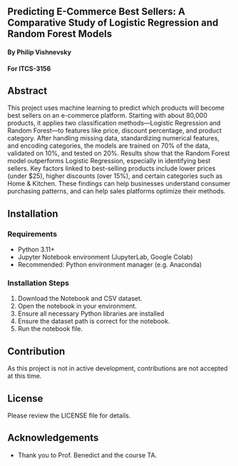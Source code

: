 ## Predicting E-Commerce Best Sellers: A Comparative Study of Logistic Regression and Random Forest Models
#### By Philip Vishnevsky
#### For ITCS-3156

## Abstract
This project uses machine learning to predict which products will become best sellers on an e-commerce platform. Starting with about 80,000 products, it applies two classification methods—Logistic Regression and Random Forest—to features like price, discount percentage, and product category. After handling missing data, standardizing numerical features, and encoding categories, the models are trained on 70% of the data, validated on 10%, and tested on 20%. Results show that the Random Forest model outperforms Logistic Regression, especially in identifying best sellers. Key factors linked to best-selling products include lower prices (under $25), higher discounts (over 15%), and certain categories such as Home & Kitchen. These findings can help businesses understand consumer purchasing patterns, and can help sales platforms optimize their methods. 

## Installation
### Requirements
- Python 3.11+
- Jupyter Notebook environment (JupyterLab, Google Colab)
- Recommended: Python environment manager (e.g. Anaconda)
  
### Installation Steps
1. Download the Notebook and CSV dataset.
2. Open the notebook in your environment.
3. Ensure all necessary Python libraries are installed
4. Ensure the dataset path is correct for the notebook.
5. Run the notebook file.

## Contribution
As this project is not in active development, contributions are not accepted at this time.

## License
Please review the LICENSE file for details.

## Acknowledgements
- Thank you to Prof. Benedict and the course TA.
